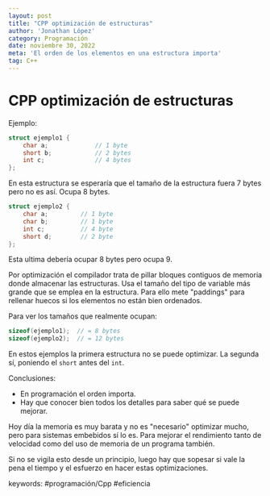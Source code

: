 ```yaml
---
layout: post
title: "CPP optimización de estructuras"
author: 'Jonathan López'
category: Programación
date: noviembre 30, 2022
meta: 'El orden de los elementos en una estructura importa'
tag: C++
---
```


# CPP optimización de estructuras

Ejemplo:

```cpp
struct ejemplo1 {
	char a; 			// 1 byte
	short b; 			// 2 bytes
	int c; 				// 4 bytes
};
```

En esta estructura se esperaría que el tamaño de la estructura fuera 7 bytes pero no es así. Ocupa 8 bytes.

```cpp
struct ejemplo2 {
	char a; 		// 1 byte
	char b; 		// 1 byte
	int c; 			// 4 byte
	short d; 		// 2 byte
};
```

Esta ultima debería ocupar 8 bytes pero ocupa 9.

Por optimización el compilador trata de pillar bloques contiguos de memoria donde almacenar las estructuras. Usa el tamaño del tipo de variable más grande que se emplea en la estructura. Para ello mete "paddings" para rellenar huecos si los elementos no están bien ordenados.

Para ver los tamaños que realmente ocupan:

```cpp
sizeof(ejemplo1);  // = 8 bytes
sizeof(ejemplo2);  // = 12 bytes
```

En estos ejemplos la primera estructura no se puede optimizar. La segunda sí, poniendo el `short` antes del `int`.


Conclusiones:

- En programación el orden importa.
- Hay que conocer bien todos los detalles para saber qué se puede mejorar.


Hoy día la memoria es muy barata y no es "necesario" optimizar mucho, pero para sistemas embebidos sí lo es. Para mejorar el rendimiento tanto de velocidad como del uso de memoria de un programa también.

Si no se vigila esto desde un principio, luego hay que sopesar si vale la pena el tiempo y el esfuerzo en hacer estas optimizaciones.




keywords: #programación/Cpp #eficiencia
